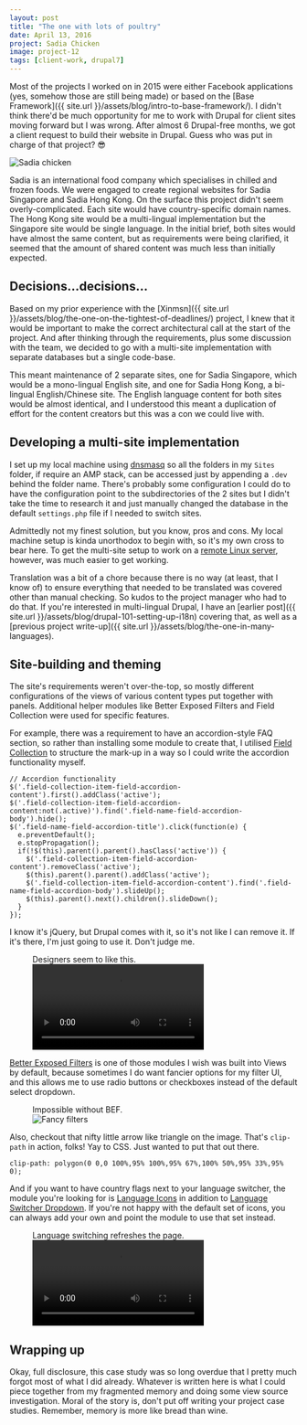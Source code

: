 ```yaml
---
layout: post
title: "The one with lots of poultry"
date: April 13, 2016
project: Sadia Chicken
image: project-12
tags: [client-work, drupal7]
---
```

Most of the projects I worked on in 2015 were either Facebook applications (yes, somehow those are still being made) or based on the [Base Framework]({{ site.url }}/assets/blog/intro-to-base-framework/). I didn't think there'd be much opportunity for me to work with Drupal for client sites moving forward but I was wrong. After almost 6 Drupal-free months, we got a client request to build their website in Drupal. Guess who was put in charge of that project? <span class="emoji">&#x1F60E;</span>

<img srcset="{{ site.url }}/assets/images/posts/sadia/sadia-480.jpg 480w, {{ site.url }}/assets/images/posts/sadia/sadia-640.jpg 640w, {{ site.url }}/assets/images/posts/sadia/sadia-960.jpg 960w, {{ site.url }}/assets/images/posts/sadia/sadia-1280.jpg 1280w" sizes="(max-width: 400px) 100vw, (max-width: 960px) 75vw, 640px" src="{{ site.url }}/assets/images/posts/sadia/sadia-640.jpg" alt="Sadia chicken" />

Sadia is an international food company which specialises in chilled and frozen foods. We were engaged to create regional websites for Sadia Singapore and Sadia Hong Kong. On the surface this project didn't seem overly-complicated. Each site would have country-specific domain names. The Hong Kong site would be a multi-lingual implementation but the Singapore site would be single language. In the initial brief, both sites would have almost the same content, but as requirements were being clarified, it seemed that the amount of shared content was much less than initially expected.

## Decisions...decisions...

Based on my prior experience with the [Xinmsn]({{ site.url }}/assets/blog/the-one-on-the-tightest-of-deadlines/) project, I knew that it would be important to make the correct architectural call at the start of the project. And after thinking through the requirements, plus some discussion with the team, we decided to go with a multi-site implementation with separate databases but a single code-base.

This meant maintenance of 2 separate sites, one for Sadia Singapore, which would be a mono-lingual English site, and one for Sadia Hong Kong, a bi-lingual English/Chinese site. The English language content for both sites would be almost identical, and I understood this meant a duplication of effort for the content creators but this was a con we could live with.

## Developing a multi-site implementation

I set up my local machine using [dnsmasq](http://www.thekelleys.org.uk/dnsmasq/doc.html) so all the folders in my `Sites` folder, if require an AMP stack, can be accessed just by appending a `.dev` behind the folder name. There's probably some configuration I could do to have the configuration point to the subdirectories of the 2 sites but I didn't take the time to research it and just manually changed the database in the default `settings.php` file if I needed to switch sites.

Admittedly not my finest solution, but you know, pros and cons. My local machine setup is kinda unorthodox to begin with, so it's my own cross to bear here. To get the multi-site setup to work on a [remote Linux server](https://www.drupal.org/docs/7/multisite-drupal/configuring-a-basic-multi-site-development-environment-in-linux), however, was much easier to get working.

Translation was a bit of a chore because there is no way (at least, that I know of) to ensure everything that needed to be translated was covered other than manual checking. So kudos to the project manager who had to do that. If you're interested in multi-lingual Drupal, I have an [earlier post]({{ site.url }}/assets/blog/drupal-101-setting-up-i18n) covering that, as well as a [previous project write-up]({{ site.url }}/assets/blog/the-one-in-many-languages).

## Site-building and theming

The site's requirements weren't over-the-top, so mostly different configurations of the views of various content types put together with panels. Additional helper modules like Better Exposed Filters and Field Collection were used for specific features.

For example, there was a requirement to have an accordion-style FAQ section, so rather than installing some module to create that, I utilised [Field Collection](https://www.drupal.org/project/field_collection) to structure the mark-up in a way so I could write the accordion functionality myself.

<pre><code class="language-javascript">// Accordion functionality
$('.field-collection-item-field-accordion-content').first().addClass('active');
$('.field-collection-item-field-accordion-content:not(.active)').find('.field-name-field-accordion-body').hide();
$('.field-name-field-accordion-title').click(function(e) {
  e.preventDefault();
  e.stopPropagation();
  if(!$(this).parent().parent().hasClass('active')) {
    $('.field-collection-item-field-accordion-content').removeClass('active');
    $(this).parent().parent().addClass('active');
    $('.field-collection-item-field-accordion-content').find('.field-name-field-accordion-body').slideUp();
    $(this).parent().next().children().slideDown();
  }
});</code></pre>

I know it's jQuery, but Drupal comes with it, so it's not like I can remove it. If it's there, I'm just going to use it. Don't judge me.

<figure>
    <figcaption>Designers seem to like this.</figcaption>
    <video src="{{ site.url }}/assets/videos/sadia-accordion.mp4" controls></video>
</figure>

[Better Exposed Filters](https://www.drupal.org/project/better_exposed_filters) is one of those modules I wish was built into Views by default, because sometimes I do want fancier options for my filter UI, and this allows me to use radio buttons or checkboxes instead of the default select dropdown.

<figure>
    <figcaption>Impossible without BEF.</figcaption>
    <img srcset="{{ site.url }}/assets/images/posts/sadia/bef-480.jpg 480w, {{ site.url }}/assets/images/posts/sadia/bef-640.jpg 640w, {{ site.url }}/assets/images/posts/sadia/bef-960.jpg 960w, {{ site.url }}/assets/images/posts/sadia/bef-1280.jpg 1280w" sizes="(max-width: 400px) 100vw, (max-width: 960px) 75vw, 640px" src="{{ site.url }}/assets/images/posts/sadia/bef-640.jpg" alt="Fancy filters" />
</figure>

Also, checkout that nifty little arrow like triangle on the image. That's `clip-path` in action, folks! Yay to CSS. Just wanted to put that out there.

<pre><code class="language-css">clip-path: polygon(0 0,0 100%,95% 100%,95% 67%,100% 50%,95% 33%,95% 0);</code></pre>

And if you want to have country flags next to your language switcher, the module you're looking for is [Language Icons](https://www.drupal.org/project/languageicons) in addition to [Language Switcher Dropdown](https://www.drupal.org/project/lang_dropdown). If you're not happy with the default set of icons, you can always add your own and point the module to use that set instead.

<figure>
    <figcaption>Language switching refreshes the page.</figcaption>
    <video src="{{ site.url }}/assets/videos/sadia-lang.mp4" controls></video>
</figure>

## Wrapping up

Okay, full disclosure, this case study was so long overdue that I pretty much forgot most of what I did already. Whatever is written here is what I could piece together from my fragmented memory and doing some view source investigation. Moral of the story is, don't put off writing your project case studies. Remember, memory is more like bread than wine.
